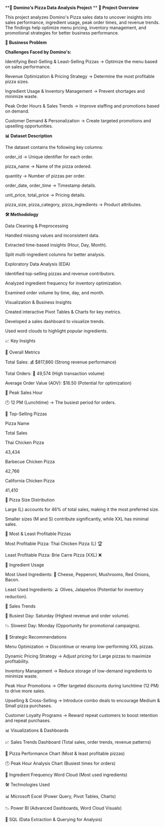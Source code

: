 **🍕 **Domino's Pizza Data Analysis Project**
**
**📌 **Project Overview****

This project analyzes Domino's Pizza sales data to uncover insights into sales performance, ingredient usage, peak order times, and revenue trends. The findings help optimize menu pricing, inventory management, and promotional strategies for better business performance.

**🚀 **Business Problem****

**Challenges Faced by Domino's:**

Identifying Best-Selling & Least-Selling Pizzas → Optimize the menu based on sales performance.

Revenue Optimization & Pricing Strategy → Determine the most profitable pizza sizes.

Ingredient Usage & Inventory Management → Prevent shortages and minimize waste.

Peak Order Hours & Sales Trends → Improve staffing and promotions based on demand.

Customer Demand & Personalization → Create targeted promotions and upselling opportunities.

**📊 **Dataset Description****

The dataset contains the following key columns:

order_id → Unique identifier for each order.

pizza_name → Name of the pizza ordered.

quantity → Number of pizzas per order.

order_date, order_time → Timestamp details.

unit_price, total_price → Pricing details.

pizza_size, pizza_category, pizza_ingredients → Product attributes.

**🛠️ Methodology**

Data Cleaning & Preprocessing

Handled missing values and inconsistent data.

Extracted time-based insights (Hour, Day, Month).

Split multi-ingredient columns for better analysis.

Exploratory Data Analysis (EDA)

Identified top-selling pizzas and revenue contributors.

Analyzed ingredient frequency for inventory optimization.

Examined order volume by time, day, and month.

Visualization & Business Insights

Created interactive Pivot Tables & Charts for key metrics.

Developed a sales dashboard to visualize trends.

Used word clouds to highlight popular ingredients.

📈 Key Insights

🔹 Overall Metrics

Total Sales: 💰 $817,860 (Strong revenue performance)

Total Orders: 🛒 49,574 (High transaction volume)

Average Order Value (AOV): $16.50 (Potential for optimization)

🔹 Peak Sales Hour

🕛 12 PM (Lunchtime) → The busiest period for orders.

🔹 Top-Selling Pizzas

Pizza Name

Total Sales

Thai Chicken Pizza

43,434

Barbecue Chicken Pizza

42,766

California Chicken Pizza

41,410

🔹 Pizza Size Distribution

Large (L) accounts for 46% of total sales, making it the most preferred size.

Smaller sizes (M and S) contribute significantly, while XXL has minimal sales.

🔹 Most & Least Profitable Pizzas

Most Profitable Pizza: Thai Chicken Pizza (L) 🏆

Least Profitable Pizza: Brie Carre Pizza (XXL) ❌

🔹 Ingredient Usage

Most Used Ingredients: 🧀 Cheese, Pepperoni, Mushrooms, Red Onions, Bacon.

Least Used Ingredients: 🫒 Olives, Jalapeños (Potential for inventory reduction).

🔹 Sales Trends

📆 Busiest Day: Saturday (Highest revenue and order volume).

📉 Slowest Day: Monday (Opportunity for promotional campaigns).

📌 Strategic Recommendations

Menu Optimization → Discontinue or revamp low-performing XXL pizzas.

Dynamic Pricing Strategy → Adjust pricing for Large pizzas to maximize profitability.

Inventory Management → Reduce storage of low-demand ingredients to minimize waste.

Peak Hour Promotions → Offer targeted discounts during lunchtime (12 PM) to drive more sales.

Upselling & Cross-Selling → Introduce combo deals to encourage Medium & Small pizza purchases.

Customer Loyalty Programs → Reward repeat customers to boost retention and repeat purchases.

📊 Visualizations & Dashboards

📈 Sales Trends Dashboard (Total sales, order trends, revenue patterns)

🍕 Pizza Performance Chart (Most & least profitable pizzas)

🕛 Peak Hour Analysis Chart (Busiest times for orders)

🛒 Ingredient Frequency Word Cloud (Most used ingredients)

🛠️ Technologies Used

📊 Microsoft Excel (Power Query, Pivot Tables, Charts)

📉 Power BI (Advanced Dashboards, Word Cloud Visuals)

📌 SQL (Data Extraction & Querying for Analysis)

